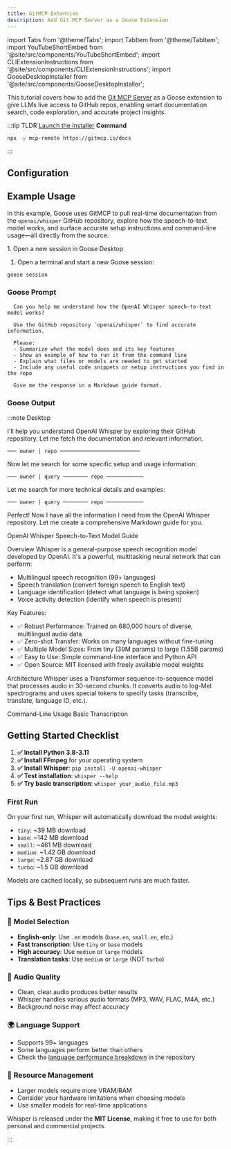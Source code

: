 ```yaml
---
title: GitMCP Extension
description: Add Git MCP Server as a Goose Extension
---
```


import Tabs from '@theme/Tabs';
import TabItem from '@theme/TabItem';
import YouTubeShortEmbed from '@site/src/components/YouTubeShortEmbed';
import CLIExtensionInstructions from '@site/src/components/CLIExtensionInstructions';
import GooseDesktopInstaller from '@site/src/components/GooseDesktopInstaller';


<YouTubeShortEmbed videoUrl="https://www.youtube.com/embed/6aV8pinnUS8" /> 

This tutorial covers how to add the [Git MCP Server](https://github.com/idosal/git-mcp) as a Goose extension to give LLMs live access to GitHub repos, enabling smart documentation search, code exploration, and accurate project insights.

:::tip TLDR
<Tabs groupId="interface">
  <TabItem value="ui" label="goose Desktop" default>
  [Launch the installer](goose://extension?cmd=npx&arg=mcp-remote&arg=https%3A%2F%2Fgitmcp.io%2Fdocs&id=gitmcp&name=GitMCP&description=Remote%20MCP%20server%20from%20gitmcp.io)
  </TabItem>
  <TabItem value="cli" label="goose CLI">
  **Command**
  ```sh
  npx -y mcp-remote https://gitmcp.io/docs

  ```
  </TabItem>
</Tabs>
:::

## Configuration

<Tabs groupId="interface">
  <TabItem value="ui" label="goose Desktop" default>
    <GooseDesktopInstaller
        extensionId="Git-mcp"
        extensionName="Git mcp"
        description="Git MCP server for up-to-date docs and project insights"
        command="npx"
        args={["-y", "mcp-remote" , "https://gitmcp.io/docs"]}
        cliCommand="npx -y mcp-remote https://gitmcp.io/docs"
        timeout={300}
        note="Note that you'll need Node.js installed on your system to run this command, as it uses npx."
    />
 </TabItem>
  <TabItem value="cli" label="goose CLI">
      <CLIExtensionInstructions
        name="Git MCP"
        command="npx -y mcp-remote https://gitmcp.io/docs"
        timeout={300}
      />
  </TabItem>
</Tabs>

## Example Usage

In this example, Goose uses GitMCP to pull real-time documentation from the `openai/whisper` GitHub repository, explore how the speech-to-text model works, and surface accurate setup instructions and command-line usage—all directly from the source.

<Tabs groupId="interface">
  <TabItem value="ui" label="goose Desktop" default>
   1. Open a new session in Goose Desktop
  </TabItem>
  <TabItem value="cli" label="goose CLI">

  1. Open a terminal and start a new Goose session:

  ```sh
  goose session
  ```

  </TabItem>
</Tabs>

### Goose Prompt
```
  Can you help me understand how the OpenAI Whisper speech-to-text model works?

  Use the GitHub repository `openai/whisper` to find accurate information.

  Please:
  - Summarize what the model does and its key features
  - Show an example of how to run it from the command line
  - Explain what files or models are needed to get started
  - Include any useful code snippets or setup instructions you find in the repo

  Give me the response in a Markdown guide format.
```
### Goose Output

:::note Desktop

I'll help you understand OpenAI Whisper by exploring their GitHub repository. Let me fetch the documentation and relevant information.

`─── owner | repo ──────────────────────────`

Now let me search for some specific setup and usage information:

`─── owner | query ──────── repo ────────────`

Let me search for more technical details and examples:

`─── owner | query ──────── repo ────────────`

Perfect! Now I have all the information I need from the OpenAI Whisper repository. Let me create a comprehensive Markdown guide for you.

OpenAI Whisper Speech-to-Text Model Guide

Overview
Whisper is a general-purpose speech recognition model developed by OpenAI. It's a powerful, multitasking neural network that can perform:

- Multilingual speech recognition (99+ languages)
- Speech translation (convert foreign speech to English text)
- Language identification (detect what language is being spoken)
- Voice activity detection (identify when speech is present)

Key Features:

- ✅ Robust Performance: Trained on 680,000 hours of diverse, multilingual audio data
- ✅ Zero-shot Transfer: Works on many languages without fine-tuning
- ✅ Multiple Model Sizes: From tiny (39M params) to large (1.55B params)
- ✅ Easy to Use: Simple command-line interface and Python API
- ✅ Open Source: MIT licensed with freely available model weights

Architecture
Whisper uses a Transformer sequence-to-sequence model that processes audio in 30-second chunks. It converts audio to log-Mel spectrograms and uses special tokens to specify tasks (transcribe, translate, language ID, etc.).

Command-Line Usage
Basic Transcription

## Getting Started Checklist

1. **✅ Install Python 3.8-3.11**
2. **✅ Install FFmpeg** for your operating system
3. **✅ Install Whisper**: `pip install -U openai-whisper`
4. **✅ Test installation**: `whisper --help`
5. **✅ Try basic transcription**: `whisper your_audio_file.mp3`

### First Run

On your first run, Whisper will automatically download the model weights:
- `tiny`: ~39 MB download
- `base`: ~142 MB download  
- `small`: ~461 MB download
- `medium`: ~1.42 GB download
- `large`: ~2.87 GB download
- `turbo`: ~1.5 GB download

Models are cached locally, so subsequent runs are much faster.


## Tips & Best Practices

### 🎯 **Model Selection**
- **English-only**: Use `.en` models (`base.en`, `small.en`, etc.)
- **Fast transcription**: Use `tiny` or `base` models
- **High accuracy**: Use `medium` or `large` models
- **Translation tasks**: Use `medium` or `large` (NOT `turbo`)

### 🎵 **Audio Quality**
- Clean, clear audio produces better results
- Whisper handles various audio formats (MP3, WAV, FLAC, M4A, etc.)
- Background noise may affect accuracy

### 🌍 **Language Support**
- Supports 99+ languages
- Some languages perform better than others
- Check the [language performance breakdown](https://github.com/openai/whisper#available-models-and-languages) in the repository

### 💾 **Resource Management**
- Larger models require more VRAM/RAM
- Consider your hardware limitations when choosing models
- Use smaller models for real-time applications

Whisper is released under the **MIT License**, making it free to use for both personal and commercial projects.

:::